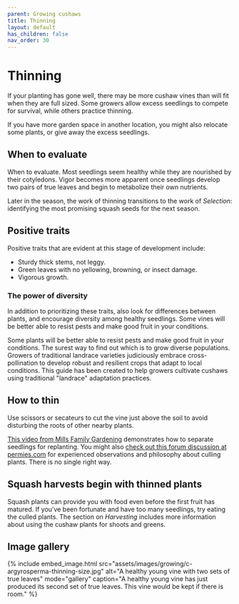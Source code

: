 ```yaml
---
parent: Growing cushaws
title: Thinning
layout: default
has_children: false
nav_order: 30
---
```


# Thinning

If your planting has gone well, there may be more cushaw vines than will fit when they are full sized. Some growers allow excess seedlings to compete for survival, while others practice thinning.

If you have more garden space in another location, you might also relocate some plants, or give away the excess seedlings.

## When to evaluate

When to evaluate. Most seedlings seem healthy while they are nourished by their cotyledons. Vigor becomes more apparent once seedlings develop two pairs of true leaves and begin to metabolize their own nutrients.

Later in the season, the work of thinning transitions to the work of _Selection_: identifying the most promising squash seeds for the next season.

## Positive traits

Positive traits that are evident at this stage of development include:

- Sturdy thick stems, not leggy.
- Green leaves with no yellowing, browning, or insect damage.
- Vigorous growth.

### The power of diversity

In addition to prioritizing these traits, also look for differences between plants, and encourage diversity among healthy seedlings. Some vines will be better able to resist pests and make good fruit in your conditions. 

Some plants will be better able to resist pests and make good fruit in your conditions. The surest way to find out which is to grow diverse populations. Growers of traditional landrace varieties judiciously embrace cross-pollination to develop robust and resilient crops that adapt to local conditions. This guide has been created to help growers cultivate cushaws using traditional "landrace" adaptation practices.

## How to thin

Use scissors or secateurs to cut the vine just above the soil to avoid disturbing the roots of other nearby plants.

[This video from Mills Family Gardening](https://www.youtube.com/watch?v=Hgc4abin7wE) demonstrates how to separate seedlings for replanting. You might also [check out this forum discussion at permies.com](https://permies.com/t/64209/Seedling-Thinning-Philosophy-Weak-Strong) for experienced observations and philosophy about culling plants. There is no single right way.

## Squash harvests begin with thinned plants 

Squash plants can provide you with food even before the first fruit has matured. If you’ve been fortunate and have too many seedlings, try eating the culled plants. The section on _Harvesting_ includes more information about using the cushaw plants for shoots and greens.

## Image gallery

{% include embed_image.html
    src="assets/images/growing/c-argyrosperma-thinning-size.jpg"
    alt="A healthy young vine with two sets of true leaves"
    mode="gallery"
    caption="A healthy young vine has just produced its second set of true leaves. This vine would be kept if there is room."
%}